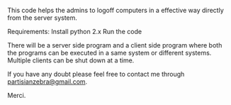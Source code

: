 This code helps the admins to logoff computers in a effective way directly from the server system.


Requirements:
Install python 2.x
Run the code


There will be a server side program and a client side program where both the programs can be executed in a same system or different systems. Multiple clients can be shut down at a time.


If you have any doubt please feel free to contact me through partisianzebra@gmail.com.




Merci.

